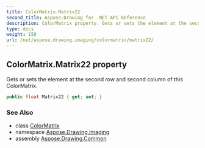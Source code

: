 ```yaml
---
title: ColorMatrix.Matrix22
second_title: Aspose.Drawing for .NET API Reference
description: ColorMatrix property. Gets or sets the element at the second row and second column of this ColorMatrix
type: docs
weight: 150
url: /net/aspose.drawing.imaging/colormatrix/matrix22/
---
```

## ColorMatrix.Matrix22 property

Gets or sets the element at the second row and second column of this ColorMatrix.

```csharp
public float Matrix22 { get; set; }
```

### See Also

* class [ColorMatrix](../)
* namespace [Aspose.Drawing.Imaging](../../colormatrix/)
* assembly [Aspose.Drawing.Common](../../../)


